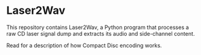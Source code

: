 # Laser2Wav

This repository contains Laser2Wav, a Python program that processes a raw CD laser signal dump and extracts its
audio and side-channel content.

Read [](HowCompactDiscsWork.md) for a description of how Compact Disc encoding works.

